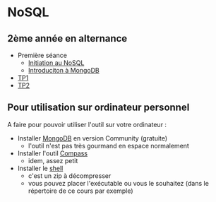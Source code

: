 # NoSQL 

## 2ème année en alternance

<!--
7 séances de 3 heures

1. Présentation de NoSQL et MongoDB
2. Intro utilisation MongoDB 
    - créer une base, insérer 2/3 documents, importer des données json simple
    - Python : accès à MongoDB
    - Import données un peu sérieures + restriction et projection + distinct
3. évaluation + ??
    - Evaluation sur TP noté
4. Agrégat : 
    - $group, $sort, $limit
    - $project, $match
5. Agrégat : 
    - $unwind
    - $lookup
6. ??
7. Evaluation sur TP noté
-->

- Première séance
    - [Initiation au NoSQL](../stid-2afi--nosql/seance1-slides.html)
    - [Introduciton à MongoDB](../stid-2afi--nosql/seance2-slides.html)
- [TP1](tp1)
- [TP2](tp2)



## Pour utilisation sur ordinateur personnel

A faire pour pouvoir utiliser l'outil sur votre ordinateur :

- Installer [MongoDB](https://www.mongodb.com/try/download/community) en version Community (gratuite)
    - l'outil n'est pas très gourmand en espace normalement
- Installer l'outil [Compass](https://www.mongodb.com/try/download/compass)
    - idem, assez petit
- Installer le [shell](https://www.mongodb.com/try/download/shell)
    - c'est un zip à décompresser
    - vous pouvez placer l'exécutable ou vous le souhaitez (dans le répertoire de ce cours par exemple)
